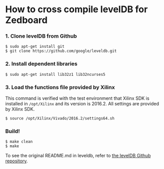 # How to cross compile levelDB for Zedboard

### 1. Clone levelDB from Github
```
$ sudo apt-get install git
$ git clone https://github.com/google/leveldb.git
```

### 2. Install dependent libraries
```
$ sudo apt-get install lib32z1 lib32ncurses5
```

### 3. Load the functions file provided by Xilinx
This command is verified with the test environment that Xilinx SDK is installed in `/opt/Xilinx` and its  version is 2016.2.
All settings are provided by Xilinx SDK.
```
$ source /opt/Xilinx/Vivado/2016.2/settings64.sh
```

### Build!
```
$ make clean
$ make
```

To see the original README.md in leveldb, refer to [the levelDB Github repository](https://github.com/google/leveldb).